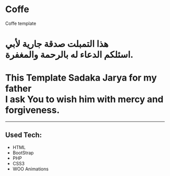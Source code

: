 # Coffe
Coffe template
<h1>هذا التمبلت صدقة جارية لأبي </br> اسئلكم الدعاء له بالرحمة والمغفرة.</h1>
<h1>This Template Sadaka Jarya for my father</br>I ask You to wish him with mercy and forgiveness.</h1>
<hr>
<h2>Used Tech:</h2>
<ul>
<li>
  HTML
  </li>
  <li>
  BootStrap
  </li>
  <li>
  PHP
  </li>
  <li>
  CSS3
  </li>
  <li>
  WOO Animations
  </li>
</ul>
